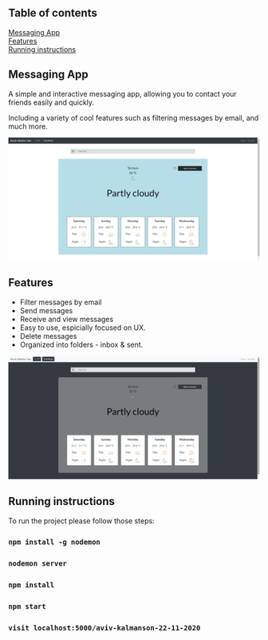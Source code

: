 ## Table of contents
[Messaging App](#messagingApp)  
[Features](#features)  
[Running instructions](#run)  

<a name="messagingApp"/>

## Messaging App
A simple and interactive messaging app, allowing you to contact your friends easily and quickly. 

Including a variety of cool features such as filtering messages by email, and much more.

![Light Screen](https://raw.githubusercontent.com/avivkal/aviv-kalmanson-23-9-2020/master/Images/lightScreen.png)

<a name="features"/>

## Features
* Filter messages by email
* Send messages
* Receive and view messages
* Easy to use, espicially focused on UX.
* Delete messages
* Organized into folders - inbox & sent.

![Dark Screen](https://raw.githubusercontent.com/avivkal/aviv-kalmanson-23-9-2020/master/Images/darkScreen.png)

<a name="run"/>

## Running instructions
To run the project please follow those steps:

### `npm install -g nodemon`

### `nodemon server`

### `npm install`

### `npm start`

### `visit localhost:5000/aviv-kalmanson-22-11-2020`
